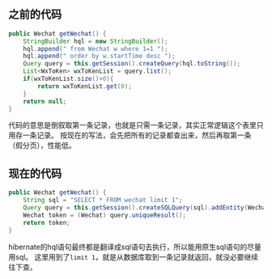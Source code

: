 ## 之前的代码

```java
public Wechat getWechat() {
    StringBuilder hql = new StringBuilder();
    hql.append(" from Wechat w where 1=1 ");
    hql.append(" order by w.startTime desc ");
    Query query = this.getSession().createQuery(hql.toString());
    List<WxToKen> wxToKenList = query.list();
    if(wxToKenList.size()>0){
        return wxToKenList.get(0);
    }
    return null;
}
```
代码的意思是倒叙取第一条记录，也就是只需一条记录，其实正常逻辑这个表里只用存一条记录。
按现在的写法，会先把所有的记录都查出来，然后再取第一条（假分页），性能低。

## 现在的代码

```java
public Wechat getWechat() {
    String sql = "SELECT * FROM wechat limit 1";
    Query query = this.getSession().createSQLQuery(sql).addEntity(Wechat.class);
    Wechat token = (Wechat) query.uniqueResult();
    return token;
}
```

hibernate的hql语句最终都是翻译成sql语句去执行，所以能用原生sql语句的尽量用sql。
这里用到了`limit 1`，就是从数据库取到一条记录就返回，就没必要继续往下查。
